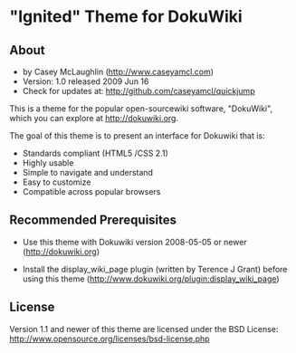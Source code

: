 "Ignited" Theme for DokuWiki
============================

About
-----

* by Casey McLaughlin  (http://www.caseyamcl.com)
* Version: 1.0 released 2009 Jun 16
* Check for updates at: http://github.com/caseyamcl/quickjump

This is a theme for the popular open-sourcewiki software, "DokuWiki", which you can explore at http://dokuwiki.org.

The goal of this theme is to present an interface for Dokuwiki that is:
 
* Standards compliant (HTML5 /CSS 2.1) 
* Highly usable
* Simple to navigate and understand
* Easy to customize
* Compatible across popular browsers


Recommended Prerequisites
-------------------------

* Use this theme with Dokuwiki version 2008-05-05 or newer (http://dokuwiki.org)
  
* Install the display_wiki_page plugin (written by Terence J Grant) before using this theme (http://www.dokuwiki.org/plugin:display_wiki_page)
 
  
License
-----------------------------------------------------
 
Version 1.1 and newer of this theme are licensed under the BSD License:
http://www.opensource.org/licenses/bsd-license.php